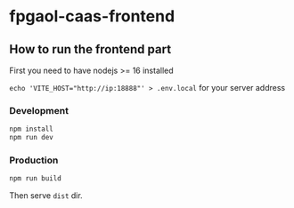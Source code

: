 # fpgaol-caas-frontend

## How to run the frontend part

First you need to have nodejs >= 16 installed

`echo 'VITE_HOST="http://ip:18888"' > .env.local` for your server address

### Development

```bash
npm install
npm run dev
```

### Production

```bash
npm run build
```

Then serve `dist` dir.
